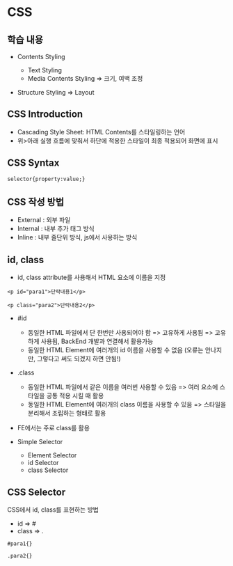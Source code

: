 # CSS

## 학습 내용

- Contents Styling
  - Text Styling
  - Media Contents Styling => 크기, 여백 조정

- Structure Styling => Layout

## CSS Introduction

- Cascading Style Sheet: HTML Contents를 스타일링하는 언어
- 위>아래 실행 흐름에 맞춰서 하단에 적용한 스타일이 최종 적용되어 화면에 표시

## CSS Syntax

```
selector{property:value;}
```

## CSS 작성 방법

- External : 외부 파일
- Internal : 내부 추가 태그 방식
- Inline : 내부 줄단위 방식, js에서 사용하는 방식

## id, class

- id, class attribute를 사용해서 HTML 요소에 이름을 지정

```
<p id="para1">단락내용1</p>

<p class="para2">단락내용2</p>
```

- #id
   - 동일한 HTML 파일에서 단 한번만 사용되어야 함 => 고유하게 사용됨
    => 고유하게 사용됨, BackEnd 개발과 연결해서 활용가능
   - 동일한 HTML Element에 여러개의 id 이름을 사용할 수 없음 (오류는 안나지만, 그렇다고 써도 되겠지 하면 안됨!)

- .class
  - 동일한 HTML 파일에서 같은 이름을 여러번 사용할 수 있음
    => 여러 요소에 스타일을 공통 적용 시킬 때 활용 
  - 동일한 HTML Element에 여러개의 class 이름을 사용할 수 있음
    => 스타일을 분리해서 조립하는 형태로 활용

- FE에서는 주로 class를 활용

- Simple Selector
  - Element Selector
  - id Selector
  - class Selector

## CSS Selector

CSS에서 id, class를 표현하는 방법
- id => #
- class => .

```
#para1{}

.para2{}
```